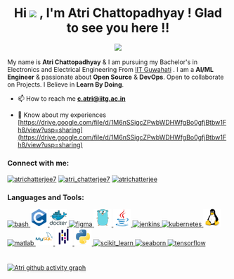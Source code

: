 <h1 align="center">Hi <img src="https://github.com/TheDudeThatCode/TheDudeThatCode/blob/master/Assets/Hi.gif"  height="29px"> , I'm Atri Chattopadhyay ! Glad to see you here !! </h1>

<p align="center">
  
   <img src="https://readme-typing-svg.herokuapp.com/?color=%23E22FE4&center=true&width=300&height=45&lines=Open+Source;Cloud+Native;Learning+Kubernetes;D+e+V+O+p+S+i+s+L+O+v+e;History;Empowering+Others;Nice+to+meet+you+...">

</p>

My name is **Atri Chattopadhyay** & I am pursuing my Bachelor's in Electronics and Electrical Engineering From [IIT Guwahati](https://www.https://www.iitg.ac.in/) . I am a **AI/ML Engineer** & passionate about **Open Source** & **DevOps**. Open to collaborate on Projects. I Believe in **Learn By Doing**. 

- 📫 How to reach me **c.atri@iitg.ac.in**

- 📄 Know about my experiences [https://drive.google.com/file/d/1M6nSSigcZPwbWDHWfgBo0gfjBtbw1Fh8/view?usp=sharing](https://drive.google.com/file/d/1M6nSSigcZPwbWDHWfgBo0gfjBtbw1Fh8/view?usp=sharing)

<h3 align="left">Connect with me:</h3>
<p align="left">
<a href="https://kaggle.com/atrichatterjee7" target="blank"><img align="center" src="https://raw.githubusercontent.com/rahuldkjain/github-profile-readme-generator/master/src/images/icons/Social/kaggle.svg" alt="atrichatterjee7" height="30" width="40" /></a>
<a href="https://instagram.com/atri_chatterjee7" target="blank"><img align="center" src="https://raw.githubusercontent.com/rahuldkjain/github-profile-readme-generator/master/src/images/icons/Social/instagram.svg" alt="atri_chatterjee7" height="30" width="40" /></a>
<a href="https://www.codechef.com/users/atrichatterjee" target="blank"><img align="center" src="https://cdn.jsdelivr.net/npm/simple-icons@3.1.0/icons/codechef.svg" alt="atrichatterjee" height="30" width="40" /></a>
</p>

<h3 align="left">Languages and Tools:</h3>
<p align="left"> <a href="https://www.gnu.org/software/bash/" target="_blank" rel="noreferrer"> <img src="https://www.vectorlogo.zone/logos/gnu_bash/gnu_bash-icon.svg" alt="bash" width="40" height="40"/> </a> <a href="https://www.cprogramming.com/" target="_blank" rel="noreferrer"> <img src="https://raw.githubusercontent.com/devicons/devicon/master/icons/c/c-original.svg" alt="c" width="40" height="40"/> </a> <a href="https://www.docker.com/" target="_blank" rel="noreferrer"> <img src="https://raw.githubusercontent.com/devicons/devicon/master/icons/docker/docker-original-wordmark.svg" alt="docker" width="40" height="40"/> </a> <a href="https://www.figma.com/" target="_blank" rel="noreferrer"> <img src="https://www.vectorlogo.zone/logos/figma/figma-icon.svg" alt="figma" width="40" height="40"/> </a> <a href="https://golang.org" target="_blank" rel="noreferrer"> <img src="https://raw.githubusercontent.com/devicons/devicon/master/icons/go/go-original.svg" alt="go" width="40" height="40"/> </a> <a href="https://www.java.com" target="_blank" rel="noreferrer"> <img src="https://raw.githubusercontent.com/devicons/devicon/master/icons/java/java-original.svg" alt="java" width="40" height="40"/> </a> <a href="https://www.jenkins.io" target="_blank" rel="noreferrer"> <img src="https://www.vectorlogo.zone/logos/jenkins/jenkins-icon.svg" alt="jenkins" width="40" height="40"/> </a> <a href="https://kubernetes.io" target="_blank" rel="noreferrer"> <img src="https://www.vectorlogo.zone/logos/kubernetes/kubernetes-icon.svg" alt="kubernetes" width="40" height="40"/> </a> <a href="https://www.linux.org/" target="_blank" rel="noreferrer"> <img src="https://raw.githubusercontent.com/devicons/devicon/master/icons/linux/linux-original.svg" alt="linux" width="40" height="40"/> </a> <a href="https://www.mathworks.com/" target="_blank" rel="noreferrer"> <img src="https://upload.wikimedia.org/wikipedia/commons/2/21/Matlab_Logo.png" alt="matlab" width="40" height="40"/> </a> <a href="https://www.mysql.com/" target="_blank" rel="noreferrer"> <img src="https://raw.githubusercontent.com/devicons/devicon/master/icons/mysql/mysql-original-wordmark.svg" alt="mysql" width="40" height="40"/> </a> <a href="https://pandas.pydata.org/" target="_blank" rel="noreferrer"> <img src="https://raw.githubusercontent.com/devicons/devicon/2ae2a900d2f041da66e950e4d48052658d850630/icons/pandas/pandas-original.svg" alt="pandas" width="40" height="40"/> </a> <a href="https://www.python.org" target="_blank" rel="noreferrer"> <img src="https://raw.githubusercontent.com/devicons/devicon/master/icons/python/python-original.svg" alt="python" width="40" height="40"/> </a> <a href="https://scikit-learn.org/" target="_blank" rel="noreferrer"> <img src="https://upload.wikimedia.org/wikipedia/commons/0/05/Scikit_learn_logo_small.svg" alt="scikit_learn" width="40" height="40"/> </a> <a href="https://seaborn.pydata.org/" target="_blank" rel="noreferrer"> <img src="https://seaborn.pydata.org/_images/logo-mark-lightbg.svg" alt="seaborn" width="40" height="40"/> </a> <a href="https://www.tensorflow.org" target="_blank" rel="noreferrer"> <img src="https://www.vectorlogo.zone/logos/tensorflow/tensorflow-icon.svg" alt="tensorflow" width="40" height="40"/> </a> </p>

<h1>

  </h1>

[![Atri github activity graph](https://github-readme-activity-graph.cyclic.app/graph?username=AtriChatterjee1&theme=xcode)](https://git.io/AtriChatterjee1)
<br/>
